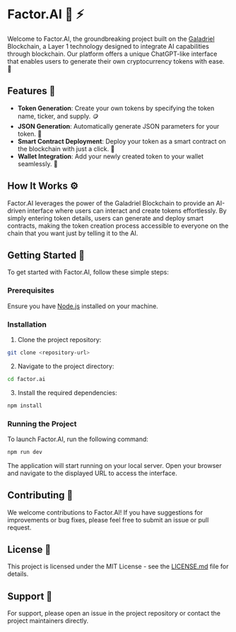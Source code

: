 # Factor.AI :robot: :zap:

Welcome to Factor.AI, the groundbreaking project built on the [Galadriel](https://www.galadriel.com/) Blockchain, a Layer 1 technology designed to integrate AI capabilities through blockchain. Our platform offers a unique ChatGPT-like interface that enables users to generate their own cryptocurrency tokens with ease. 🚀

## Features :star2:

- **Token Generation**: Create your own tokens by specifying the token name, ticker, and supply. 🪙
- **JSON Generation**: Automatically generate JSON parameters for your token. 📄
- **Smart Contract Deployment**: Deploy your token as a smart contract on the blockchain with just a click. 🔗
- **Wallet Integration**: Add your newly created token to your wallet seamlessly. 💼

## How It Works :gear:

Factor.AI leverages the power of the Galadriel Blockchain to provide an AI-driven interface where users can interact and create tokens effortlessly. By simply entering token details, users can generate and deploy smart contracts, making the token creation process accessible to everyone on the chain that you want just by telling it to the AI.

## Getting Started :rocket:

To get started with Factor.AI, follow these simple steps:

### Prerequisites

Ensure you have [Node.js](https://nodejs.org/) installed on your machine.

### Installation

1. Clone the project repository:

```bash
git clone <repository-url>
```

2. Navigate to the project directory:

```bash
cd factor.ai
```

3. Install the required dependencies:

```bash
npm install
```

### Running the Project

To launch Factor.AI, run the following command:

```bash
npm run dev
```

The application will start running on your local server. Open your browser and navigate to the displayed URL to access the interface.

## Contributing :handshake:

We welcome contributions to Factor.AI! If you have suggestions for improvements or bug fixes, please feel free to submit an issue or pull request.

## License :scroll:

This project is licensed under the MIT License - see the [LICENSE.md](LICENSE) file for details.

## Support :raising_hand:

For support, please open an issue in the project repository or contact the project maintainers directly.
